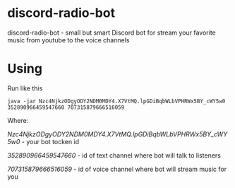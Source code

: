 # discord-radio-bot
discord-radio-bot - small but smart Discord bot for stream your favorite music from youtube to the voice channels

# Using

Run like this

```java -jar Nzc4NjkzODgyODY2NDM0MDY4.X7VtMQ.lpGDiBqbWLbVPHRWx5BY_cWY5w0 352890966459547660 707315879666516059```

Where:

*Nzc4NjkzODgyODY2NDM0MDY4.X7VtMQ.lpGDiBqbWLbVPHRWx5BY_cWY5w0* - your bot tocken id

*352890966459547660* - id of text channel where bot will talk to listeners

*707315879666516059* - id of voice channel where bot will stream music for you
